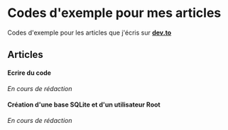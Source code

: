 # Codes d'exemple pour mes articles
Codes d'exemple pour les articles que j'écris sur [**dev.to**](https://dev.to/)

## Articles

#### Ecrire du code
_En cours de rédaction_

#### Création d'une base SQLite et d'un utilisateur Root
_En cours de rédaction_
